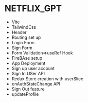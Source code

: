 # NETFLIX_GPT
- Vite
- TailwindCss
- Header
- Routing set up
- Login Form
- Sign Form
- Form Validation=>useRef Hook
- FireBAse setup
- App Deployment
- Sign up user account
- Sign In USer API
- Redux Store creation with userSlice
- onAuthStateChange API
- Sign Out feature
- updateProfile

